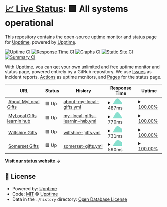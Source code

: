 # [📈 Live Status](https://demo.upptime.js.org): <!--live status--> **🟩 All systems operational**

This repository contains the open-source uptime monitor and status page for [Upptime](https://upptime.js.org), powered by [Upptime](https://github.com/upptime/upptime).

[![Uptime CI](https://github.com/wessex-digital-solutions/mylocal.gifts-status/workflows/Uptime%20CI/badge.svg)](https://github.com/wessex-digital-solutions/mylocal.gifts-status/actions?query=workflow%3A%22Uptime+CI%22)
[![Response Time CI](https://github.com/wessex-digital-solutions/mylocal.gifts-status/workflows/Response%20Time%20CI/badge.svg)](https://github.com/wessex-digital-solutions/mylocal.gifts-status/actions?query=workflow%3A%22Response+Time+CI%22)
[![Graphs CI](https://github.com/wessex-digital-solutions/mylocal.gifts-status/workflows/Graphs%20CI/badge.svg)](https://github.com/wessex-digital-solutions/mylocal.gifts-status/actions?query=workflow%3A%22Graphs+CI%22)
[![Static Site CI](https://github.com/wessex-digital-solutions/mylocal.gifts-status/workflows/Static%20Site%20CI/badge.svg)](https://github.com/wessex-digital-solutions/mylocal.gifts-status/actions?query=workflow%3A%22Static+Site+CI%22)
[![Summary CI](https://github.com/wessex-digital-solutions/mylocal.gifts-status/workflows/Summary%20CI/badge.svg)](https://github.com/wessex-digital-solutions/mylocal.gifts-status/actions?query=workflow%3A%22Summary+CI%22)

With [Upptime](https://upptime.js.org), you can get your own unlimited and free uptime monitor and status page, powered entirely by a GitHub repository. We use [Issues](https://github.com/upptime/upptime/issues) as incident reports, [Actions](https://github.com/wessex-digital-solutions/mylocal.gifts-status/actions) as uptime monitors, and [Pages](https://demo.upptime.js.org) for the status page.

<!--start: status pages-->
<!-- This summary is generated by Upptime (https://github.com/upptime/upptime) -->
<!-- Do not edit this manually, your changes will be overwritten -->
<!-- prettier-ignore -->
| URL | Status | History | Response Time | Uptime |
| --- | ------ | ------- | ------------- | ------ |
| <img alt="" src="https://favicons.githubusercontent.com/about.mylocal.gifts" height="13"> [About MyLocal Gifts](https://about.mylocal.gifts) | 🟩 Up | [about-my-local-gifts.yml](https://github.com/wessex-digital-solutions/mylocal.gifts-status/commits/HEAD/history/about-my-local-gifts.yml) | <details><summary><img alt="Response time graph" src="./graphs/about-my-local-gifts/response-time-week.png" height="20"> 487ms</summary><br><a href="https://status.mylocal.gifts/history/about-my-local-gifts"><img alt="Response time 487" src="https://img.shields.io/endpoint?url=https%3A%2F%2Fraw.githubusercontent.com%2Fwessex-digital-solutions%2Fmylocal.gifts-status%2FHEAD%2Fapi%2Fabout-my-local-gifts%2Fresponse-time.json"></a><br><a href="https://status.mylocal.gifts/history/about-my-local-gifts"><img alt="24-hour response time 487" src="https://img.shields.io/endpoint?url=https%3A%2F%2Fraw.githubusercontent.com%2Fwessex-digital-solutions%2Fmylocal.gifts-status%2FHEAD%2Fapi%2Fabout-my-local-gifts%2Fresponse-time-day.json"></a><br><a href="https://status.mylocal.gifts/history/about-my-local-gifts"><img alt="7-day response time 487" src="https://img.shields.io/endpoint?url=https%3A%2F%2Fraw.githubusercontent.com%2Fwessex-digital-solutions%2Fmylocal.gifts-status%2FHEAD%2Fapi%2Fabout-my-local-gifts%2Fresponse-time-week.json"></a><br><a href="https://status.mylocal.gifts/history/about-my-local-gifts"><img alt="30-day response time 487" src="https://img.shields.io/endpoint?url=https%3A%2F%2Fraw.githubusercontent.com%2Fwessex-digital-solutions%2Fmylocal.gifts-status%2FHEAD%2Fapi%2Fabout-my-local-gifts%2Fresponse-time-month.json"></a><br><a href="https://status.mylocal.gifts/history/about-my-local-gifts"><img alt="1-year response time 487" src="https://img.shields.io/endpoint?url=https%3A%2F%2Fraw.githubusercontent.com%2Fwessex-digital-solutions%2Fmylocal.gifts-status%2FHEAD%2Fapi%2Fabout-my-local-gifts%2Fresponse-time-year.json"></a></details> | <details><summary><a href="https://status.mylocal.gifts/history/about-my-local-gifts">100.00%</a></summary><a href="https://status.mylocal.gifts/history/about-my-local-gifts"><img alt="All-time uptime 100.00%" src="https://img.shields.io/endpoint?url=https%3A%2F%2Fraw.githubusercontent.com%2Fwessex-digital-solutions%2Fmylocal.gifts-status%2FHEAD%2Fapi%2Fabout-my-local-gifts%2Fuptime.json"></a><br><a href="https://status.mylocal.gifts/history/about-my-local-gifts"><img alt="24-hour uptime 100.00%" src="https://img.shields.io/endpoint?url=https%3A%2F%2Fraw.githubusercontent.com%2Fwessex-digital-solutions%2Fmylocal.gifts-status%2FHEAD%2Fapi%2Fabout-my-local-gifts%2Fuptime-day.json"></a><br><a href="https://status.mylocal.gifts/history/about-my-local-gifts"><img alt="7-day uptime 100.00%" src="https://img.shields.io/endpoint?url=https%3A%2F%2Fraw.githubusercontent.com%2Fwessex-digital-solutions%2Fmylocal.gifts-status%2FHEAD%2Fapi%2Fabout-my-local-gifts%2Fuptime-week.json"></a><br><a href="https://status.mylocal.gifts/history/about-my-local-gifts"><img alt="30-day uptime 100.00%" src="https://img.shields.io/endpoint?url=https%3A%2F%2Fraw.githubusercontent.com%2Fwessex-digital-solutions%2Fmylocal.gifts-status%2FHEAD%2Fapi%2Fabout-my-local-gifts%2Fuptime-month.json"></a><br><a href="https://status.mylocal.gifts/history/about-my-local-gifts"><img alt="1-year uptime 100.00%" src="https://img.shields.io/endpoint?url=https%3A%2F%2Fraw.githubusercontent.com%2Fwessex-digital-solutions%2Fmylocal.gifts-status%2FHEAD%2Fapi%2Fabout-my-local-gifts%2Fuptime-year.json"></a></details>
| <img alt="" src="https://favicons.githubusercontent.com/learn.mylocal.gifts" height="13"> [MyLocal Gifts learnin hub](https://learn.mylocal.gifts) | 🟩 Up | [my-local-gifts-learnin-hub.yml](https://github.com/wessex-digital-solutions/mylocal.gifts-status/commits/HEAD/history/my-local-gifts-learnin-hub.yml) | <details><summary><img alt="Response time graph" src="./graphs/my-local-gifts-learnin-hub/response-time-week.png" height="20"> 770ms</summary><br><a href="https://status.mylocal.gifts/history/my-local-gifts-learnin-hub"><img alt="Response time 770" src="https://img.shields.io/endpoint?url=https%3A%2F%2Fraw.githubusercontent.com%2Fwessex-digital-solutions%2Fmylocal.gifts-status%2FHEAD%2Fapi%2Fmy-local-gifts-learnin-hub%2Fresponse-time.json"></a><br><a href="https://status.mylocal.gifts/history/my-local-gifts-learnin-hub"><img alt="24-hour response time 770" src="https://img.shields.io/endpoint?url=https%3A%2F%2Fraw.githubusercontent.com%2Fwessex-digital-solutions%2Fmylocal.gifts-status%2FHEAD%2Fapi%2Fmy-local-gifts-learnin-hub%2Fresponse-time-day.json"></a><br><a href="https://status.mylocal.gifts/history/my-local-gifts-learnin-hub"><img alt="7-day response time 770" src="https://img.shields.io/endpoint?url=https%3A%2F%2Fraw.githubusercontent.com%2Fwessex-digital-solutions%2Fmylocal.gifts-status%2FHEAD%2Fapi%2Fmy-local-gifts-learnin-hub%2Fresponse-time-week.json"></a><br><a href="https://status.mylocal.gifts/history/my-local-gifts-learnin-hub"><img alt="30-day response time 770" src="https://img.shields.io/endpoint?url=https%3A%2F%2Fraw.githubusercontent.com%2Fwessex-digital-solutions%2Fmylocal.gifts-status%2FHEAD%2Fapi%2Fmy-local-gifts-learnin-hub%2Fresponse-time-month.json"></a><br><a href="https://status.mylocal.gifts/history/my-local-gifts-learnin-hub"><img alt="1-year response time 770" src="https://img.shields.io/endpoint?url=https%3A%2F%2Fraw.githubusercontent.com%2Fwessex-digital-solutions%2Fmylocal.gifts-status%2FHEAD%2Fapi%2Fmy-local-gifts-learnin-hub%2Fresponse-time-year.json"></a></details> | <details><summary><a href="https://status.mylocal.gifts/history/my-local-gifts-learnin-hub">100.00%</a></summary><a href="https://status.mylocal.gifts/history/my-local-gifts-learnin-hub"><img alt="All-time uptime 100.00%" src="https://img.shields.io/endpoint?url=https%3A%2F%2Fraw.githubusercontent.com%2Fwessex-digital-solutions%2Fmylocal.gifts-status%2FHEAD%2Fapi%2Fmy-local-gifts-learnin-hub%2Fuptime.json"></a><br><a href="https://status.mylocal.gifts/history/my-local-gifts-learnin-hub"><img alt="24-hour uptime 100.00%" src="https://img.shields.io/endpoint?url=https%3A%2F%2Fraw.githubusercontent.com%2Fwessex-digital-solutions%2Fmylocal.gifts-status%2FHEAD%2Fapi%2Fmy-local-gifts-learnin-hub%2Fuptime-day.json"></a><br><a href="https://status.mylocal.gifts/history/my-local-gifts-learnin-hub"><img alt="7-day uptime 100.00%" src="https://img.shields.io/endpoint?url=https%3A%2F%2Fraw.githubusercontent.com%2Fwessex-digital-solutions%2Fmylocal.gifts-status%2FHEAD%2Fapi%2Fmy-local-gifts-learnin-hub%2Fuptime-week.json"></a><br><a href="https://status.mylocal.gifts/history/my-local-gifts-learnin-hub"><img alt="30-day uptime 100.00%" src="https://img.shields.io/endpoint?url=https%3A%2F%2Fraw.githubusercontent.com%2Fwessex-digital-solutions%2Fmylocal.gifts-status%2FHEAD%2Fapi%2Fmy-local-gifts-learnin-hub%2Fuptime-month.json"></a><br><a href="https://status.mylocal.gifts/history/my-local-gifts-learnin-hub"><img alt="1-year uptime 100.00%" src="https://img.shields.io/endpoint?url=https%3A%2F%2Fraw.githubusercontent.com%2Fwessex-digital-solutions%2Fmylocal.gifts-status%2FHEAD%2Fapi%2Fmy-local-gifts-learnin-hub%2Fuptime-year.json"></a></details>
| <img alt="" src="https://favicons.githubusercontent.com/www.wiltshiregifts.co.uk" height="13"> [Wiltshire Gifts](https://www.wiltshiregifts.co.uk) | 🟩 Up | [wiltshire-gifts.yml](https://github.com/wessex-digital-solutions/mylocal.gifts-status/commits/HEAD/history/wiltshire-gifts.yml) | <details><summary><img alt="Response time graph" src="./graphs/wiltshire-gifts/response-time-week.png" height="20"> 731ms</summary><br><a href="https://status.mylocal.gifts/history/wiltshire-gifts"><img alt="Response time 731" src="https://img.shields.io/endpoint?url=https%3A%2F%2Fraw.githubusercontent.com%2Fwessex-digital-solutions%2Fmylocal.gifts-status%2FHEAD%2Fapi%2Fwiltshire-gifts%2Fresponse-time.json"></a><br><a href="https://status.mylocal.gifts/history/wiltshire-gifts"><img alt="24-hour response time 731" src="https://img.shields.io/endpoint?url=https%3A%2F%2Fraw.githubusercontent.com%2Fwessex-digital-solutions%2Fmylocal.gifts-status%2FHEAD%2Fapi%2Fwiltshire-gifts%2Fresponse-time-day.json"></a><br><a href="https://status.mylocal.gifts/history/wiltshire-gifts"><img alt="7-day response time 731" src="https://img.shields.io/endpoint?url=https%3A%2F%2Fraw.githubusercontent.com%2Fwessex-digital-solutions%2Fmylocal.gifts-status%2FHEAD%2Fapi%2Fwiltshire-gifts%2Fresponse-time-week.json"></a><br><a href="https://status.mylocal.gifts/history/wiltshire-gifts"><img alt="30-day response time 731" src="https://img.shields.io/endpoint?url=https%3A%2F%2Fraw.githubusercontent.com%2Fwessex-digital-solutions%2Fmylocal.gifts-status%2FHEAD%2Fapi%2Fwiltshire-gifts%2Fresponse-time-month.json"></a><br><a href="https://status.mylocal.gifts/history/wiltshire-gifts"><img alt="1-year response time 731" src="https://img.shields.io/endpoint?url=https%3A%2F%2Fraw.githubusercontent.com%2Fwessex-digital-solutions%2Fmylocal.gifts-status%2FHEAD%2Fapi%2Fwiltshire-gifts%2Fresponse-time-year.json"></a></details> | <details><summary><a href="https://status.mylocal.gifts/history/wiltshire-gifts">100.00%</a></summary><a href="https://status.mylocal.gifts/history/wiltshire-gifts"><img alt="All-time uptime 100.00%" src="https://img.shields.io/endpoint?url=https%3A%2F%2Fraw.githubusercontent.com%2Fwessex-digital-solutions%2Fmylocal.gifts-status%2FHEAD%2Fapi%2Fwiltshire-gifts%2Fuptime.json"></a><br><a href="https://status.mylocal.gifts/history/wiltshire-gifts"><img alt="24-hour uptime 100.00%" src="https://img.shields.io/endpoint?url=https%3A%2F%2Fraw.githubusercontent.com%2Fwessex-digital-solutions%2Fmylocal.gifts-status%2FHEAD%2Fapi%2Fwiltshire-gifts%2Fuptime-day.json"></a><br><a href="https://status.mylocal.gifts/history/wiltshire-gifts"><img alt="7-day uptime 100.00%" src="https://img.shields.io/endpoint?url=https%3A%2F%2Fraw.githubusercontent.com%2Fwessex-digital-solutions%2Fmylocal.gifts-status%2FHEAD%2Fapi%2Fwiltshire-gifts%2Fuptime-week.json"></a><br><a href="https://status.mylocal.gifts/history/wiltshire-gifts"><img alt="30-day uptime 100.00%" src="https://img.shields.io/endpoint?url=https%3A%2F%2Fraw.githubusercontent.com%2Fwessex-digital-solutions%2Fmylocal.gifts-status%2FHEAD%2Fapi%2Fwiltshire-gifts%2Fuptime-month.json"></a><br><a href="https://status.mylocal.gifts/history/wiltshire-gifts"><img alt="1-year uptime 100.00%" src="https://img.shields.io/endpoint?url=https%3A%2F%2Fraw.githubusercontent.com%2Fwessex-digital-solutions%2Fmylocal.gifts-status%2FHEAD%2Fapi%2Fwiltshire-gifts%2Fuptime-year.json"></a></details>
| <img alt="" src="https://favicons.githubusercontent.com/www.somersetgifts.co.uk" height="13"> [Somerset Gifts](https://www.somersetgifts.co.uk) | 🟩 Up | [somerset-gifts.yml](https://github.com/wessex-digital-solutions/mylocal.gifts-status/commits/HEAD/history/somerset-gifts.yml) | <details><summary><img alt="Response time graph" src="./graphs/somerset-gifts/response-time-week.png" height="20"> 590ms</summary><br><a href="https://status.mylocal.gifts/history/somerset-gifts"><img alt="Response time 590" src="https://img.shields.io/endpoint?url=https%3A%2F%2Fraw.githubusercontent.com%2Fwessex-digital-solutions%2Fmylocal.gifts-status%2FHEAD%2Fapi%2Fsomerset-gifts%2Fresponse-time.json"></a><br><a href="https://status.mylocal.gifts/history/somerset-gifts"><img alt="24-hour response time 590" src="https://img.shields.io/endpoint?url=https%3A%2F%2Fraw.githubusercontent.com%2Fwessex-digital-solutions%2Fmylocal.gifts-status%2FHEAD%2Fapi%2Fsomerset-gifts%2Fresponse-time-day.json"></a><br><a href="https://status.mylocal.gifts/history/somerset-gifts"><img alt="7-day response time 590" src="https://img.shields.io/endpoint?url=https%3A%2F%2Fraw.githubusercontent.com%2Fwessex-digital-solutions%2Fmylocal.gifts-status%2FHEAD%2Fapi%2Fsomerset-gifts%2Fresponse-time-week.json"></a><br><a href="https://status.mylocal.gifts/history/somerset-gifts"><img alt="30-day response time 590" src="https://img.shields.io/endpoint?url=https%3A%2F%2Fraw.githubusercontent.com%2Fwessex-digital-solutions%2Fmylocal.gifts-status%2FHEAD%2Fapi%2Fsomerset-gifts%2Fresponse-time-month.json"></a><br><a href="https://status.mylocal.gifts/history/somerset-gifts"><img alt="1-year response time 590" src="https://img.shields.io/endpoint?url=https%3A%2F%2Fraw.githubusercontent.com%2Fwessex-digital-solutions%2Fmylocal.gifts-status%2FHEAD%2Fapi%2Fsomerset-gifts%2Fresponse-time-year.json"></a></details> | <details><summary><a href="https://status.mylocal.gifts/history/somerset-gifts">100.00%</a></summary><a href="https://status.mylocal.gifts/history/somerset-gifts"><img alt="All-time uptime 100.00%" src="https://img.shields.io/endpoint?url=https%3A%2F%2Fraw.githubusercontent.com%2Fwessex-digital-solutions%2Fmylocal.gifts-status%2FHEAD%2Fapi%2Fsomerset-gifts%2Fuptime.json"></a><br><a href="https://status.mylocal.gifts/history/somerset-gifts"><img alt="24-hour uptime 100.00%" src="https://img.shields.io/endpoint?url=https%3A%2F%2Fraw.githubusercontent.com%2Fwessex-digital-solutions%2Fmylocal.gifts-status%2FHEAD%2Fapi%2Fsomerset-gifts%2Fuptime-day.json"></a><br><a href="https://status.mylocal.gifts/history/somerset-gifts"><img alt="7-day uptime 100.00%" src="https://img.shields.io/endpoint?url=https%3A%2F%2Fraw.githubusercontent.com%2Fwessex-digital-solutions%2Fmylocal.gifts-status%2FHEAD%2Fapi%2Fsomerset-gifts%2Fuptime-week.json"></a><br><a href="https://status.mylocal.gifts/history/somerset-gifts"><img alt="30-day uptime 100.00%" src="https://img.shields.io/endpoint?url=https%3A%2F%2Fraw.githubusercontent.com%2Fwessex-digital-solutions%2Fmylocal.gifts-status%2FHEAD%2Fapi%2Fsomerset-gifts%2Fuptime-month.json"></a><br><a href="https://status.mylocal.gifts/history/somerset-gifts"><img alt="1-year uptime 100.00%" src="https://img.shields.io/endpoint?url=https%3A%2F%2Fraw.githubusercontent.com%2Fwessex-digital-solutions%2Fmylocal.gifts-status%2FHEAD%2Fapi%2Fsomerset-gifts%2Fuptime-year.json"></a></details>

<!--end: status pages-->

[**Visit our status website →**](https://demo.upptime.js.org)

## 📄 License

- Powered by: [Upptime](https://github.com/upptime/upptime)
- Code: [MIT](./LICENSE) © [Upptime](https://upptime.js.org)
- Data in the `./history` directory: [Open Database License](https://opendatacommons.org/licenses/odbl/1-0/)
